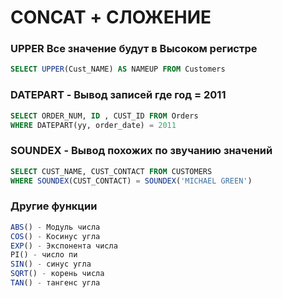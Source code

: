 # CONCAT + СЛОЖЕНИЕ

### UPPER Все значение будут в Высоком регистре

```sql
SELECT UPPER(Cust_NAME) AS NAMEUP FROM Customers
```

### DATEPART - Вывод записей где год = 2011

```sql
SELECT ORDER_NUM, ID , CUST_ID FROM Orders
WHERE DATEPART(yy, order_date) = 2011
```


### SOUNDEX - Вывод похожих по звучанию значений

```sql
SELECT CUST_NAME, CUST_CONTACT FROM CUSTOMERS
WHERE SOUNDEX(CUST_CONTACT) = SOUNDEX('MICHAEL GREEN')
```

### Другие функции

```sql
ABS() - Модуль числа
COS() - Косинус угла
EXP() - Экспонента числа
PI() - число пи
SIN() - синус угла
SQRT() - корень числа
TAN() - тангенс угла
```
